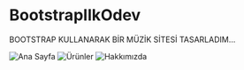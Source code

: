 # BootstrapIlkOdev
BOOTSTRAP KULLANARAK BİR MÜZİK SİTESİ TASARLADIM...

![Ana Sayfa](https://user-images.githubusercontent.com/59180837/181917343-e1ee0fab-f917-449e-b156-9e6e99d6ddec.png)
![Ürünler](https://user-images.githubusercontent.com/59180837/181917348-8a3fcb90-2009-438d-83f8-df7204cb0ff7.png)
![Hakkımızda](https://user-images.githubusercontent.com/59180837/181917353-fa20a5b3-d57f-4d89-b8be-20612422fac0.png)
